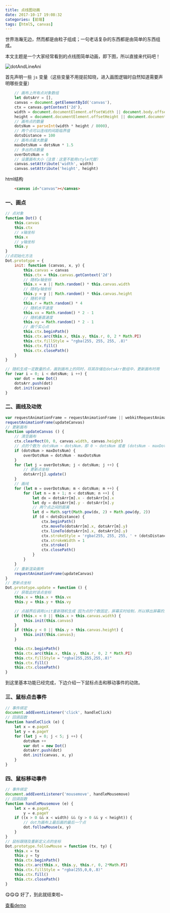```yaml
---
title: 点线图动画
date: 2017-10-17 19:08:32
categories: [前端]
tags: [html5, canvas] 
---
```


世界浩瀚无边，然而都是由粒子组成；一句老话复杂的东西都是由简单的东西组成。

本文主题是一个大家经常看到的点线图简单动画，即下图，所以直接来代码吧！

![dotAndLineAni](http://zdddrszj.github.io/h5case/DotAndLineAni/dotAndLineAni.gif)

首先声明一些 `js` 变量（这些变量不用提前知晓，进入画图逻辑时自然知道需要声明哪些变量）
```javascript
	// 画布上所有点对象数组
	let dotsArr = [],
    canvas = document.getElementById('canvas'),
    ctx = canvas.getContext('2d'),
    width = document.documentElement.offsetWidth || document.body.offsetWidth,
    height = document.documentElement.offsetHeight || document.documentElement.offsetHeight,
    // 画布点的数量
    dotsNum = parseInt(width * height / 8000),
    // 两个点可以连线的间距临界值
    dotsDistance = 100
    // 画布点最大数量
    maxDotsNum = dotsNum * 1.5
    // 多出的点数量
    overDotsNum = 0
    // 设置画布大小（注意：这里不能用style代替）
    canvas.setAttribute('width', width)
    canvas.setAttribute('height', height)
```
html结构
```html
	<canvas id="canvas"></canvas>
```
### 一、画点
```javascript
// 点对象
function Dot() {
    this.canvas
    this.ctx
    // x轴坐标
    this.x
    // y轴坐标
    this.y
}
//点初始化方法
Dot.prototype = {
	init: function (canvas, x, y) {
        this.canvas = canvas
        this.ctx = this.canvas.getContext('2d')
        // 随机x轴坐标
        this.x = x || Math.random() * this.canvas.width
        // 随机y轴坐标
        this.y = y || Math.random() * this.canvas.height
        // 随机半径
        this.r = Math.random() * 4
        // 随机水平速度
        this.vx = Math.random() * 2 - 1
        // 随机垂直速度
        this.vy = Math.random() * 2 - 1
        // 画个实心点
        this.ctx.beginPath()
        this.ctx.arc(this.x, this.y, this.r, 0, 2 * Math.PI)
        this.ctx.fillStyle = "rgba(255, 255, 255, .8)"
        this.ctx.fill()
        this.ctx.closePath()
    }
}
```
```javascript
// 随机生成一定数量的点，画到画布上的同时，将其存储在dotsArr数组中，更新画布时用
for (var i = 0; i < dotsNum; i ++) {
    var dot = new Dot()
    dotsArr.push(dot)
    dot.init(canvas)
}
```
### 二、画线及动效
```javascript
var requestAnimationFrame = requestAnimationFrame || webkitRequestAnimationFrame || oRequestAnimationFrame || msRequestAnimationFrame
requestAnimationFrame(updateCanvas)
// 更新画布
function updateCanvas () {
    // 清空画布
    ctx.clearRect(0, 0, canvas.width, canvas.height)
    // 点的个数为 dotsNum ~ dotsNum，即 0 ~ dotsNum 或者 (dotsNum - maxDotsNum) ~ dotsNum
    if (dotsNum > maxDotsNum) {
        overDotsNum = dotsNum - maxDotsNum
    }
    for (let j = overDotsNum; j < dotsNum; j ++) {
    	// 更新点坐标
        dotsArr[j].update()
    }
    // 画线
    for (let m = overDotsNum; m < dotsNum; m ++) {
        for (let n = m + 1; n < dotsNum; n ++) {
            let dx = dotsArr[m].x - dotsArr[n].x
            let dy = dotsArr[m].y - dotsArr[n].y
            // 两个点之间的距离
            let d = Math.sqrt(Math.pow(dx, 2) + Math.pow(dy, 2))
            if (d < dotsDistance) {
                ctx.beginPath()
                ctx.moveTo(dotsArr[m].x, dotsArr[m].y)
                ctx.lineTo(dotsArr[n].x, dotsArr[n].y)
                ctx.strokeStyle = 'rgba(255, 255, 255, ' + (dotsDistance - d) / dotsDistance + ')'
                ctx.strokeWidth = 1
                ctx.stroke()
                ctx.closePath()
            }
        }
    }
    // 重新渲染画布
    requestAnimationFrame(updateCanvas)
}
// 更新点坐标
Dot.prototype.update = function () {
	// 获取此时该点坐标
	this.x = this.x + this.vx
    this.y = this.y + this.vy

    // 点越界后调用init重新随机生成 因为点的个数固定，屏幕实时绘制，所以移出屏幕的点对象不用考虑占内存之类的
    if (this.x < 0 || this.x > this.canvas.width) {
        this.init(this.canvas)
    }
    if (this.y < 0 || this.y > this.canvas.height) {
        this.init(this.canvas);
    }

    this.ctx.beginPath()
    this.ctx.arc(this.x, this.y, this.r, 0, 2 * Math.PI)
    this.ctx.fillStyle = "rgba(255,255,255,.8)"
    this.ctx.fill()
    this.ctx.closePath()
}
```
到这里基本功能已经完成，下边介绍一下鼠标点击和移动事件的动效。
### 三、鼠标点击事件
```javascript
// 事件绑定
document.addEventListener('click', handleClick)
// 回调函数
function handleClick (e) {
    let x = e.pageX
    let y = e.pageY
    for (let j = 0; j < 5; j ++) {
        dotsNum ++
        var dot = new Dot()
        dotsArr.push(dot)
        dot.init(canvas, x, y)
    }
}
```
### 四、鼠标移动事件
```javascript
// 事件绑定
document.addEventListener('mousemove', handleMousemove)
// 回调函数
function handleMousemove (e) {
    let x = e.pageX,
        y = e.pageY
    if ((x > 0 && x < width) && (y > 0 && y < height)) {
        // dot为画布上最后画的最后一个点
        dot.followMouse(x, y)
    }
}
// 鼠标跟随及重新定义点的坐标
Dot.prototype.followMouse = function (tx, ty) {
    this.x = tx
    this.y = ty
    this.ctx.beginPath()
    this.ctx.arc(this.x, this.y, this.r, 0, 2*Math.PI)
    this.ctx.fillStyle = "rgba(255,0,0,.8)"
    this.ctx.fill()
    this.ctx.closePath()
}
```
<g-emoji alias="yum" fallback-src="https://assets-cdn.github.com/images/icons/emoji/unicode/1f60b.png" ios-version="6.0">😋</g-emoji><g-emoji alias="yum" fallback-src="https://assets-cdn.github.com/images/icons/emoji/unicode/1f60b.png" ios-version="6.0">😋</g-emoji><g-emoji alias="yum" fallback-src="https://assets-cdn.github.com/images/icons/emoji/unicode/1f60b.png" ios-version="6.0">😋</g-emoji> 好了，到此就结束啦~

[查看demo](http://zdddrszj.github.io/h5case/DotAndLineAni/dotAndLineAni.html)